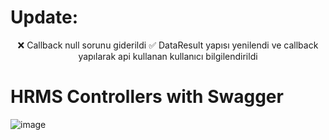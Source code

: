 # Update:
<p align="center">
  <span>❌ Callback null sorunu giderildi ✅ DataResult yapısı yenilendi ve callback yapılarak api kullanan kullanıcı bilgilendirildi</span>
  </p>


# HRMS Controllers with Swagger

![image](https://user-images.githubusercontent.com/75476607/119416716-f13cb480-bcfc-11eb-8c5e-ffcdaf4685bf.png)
